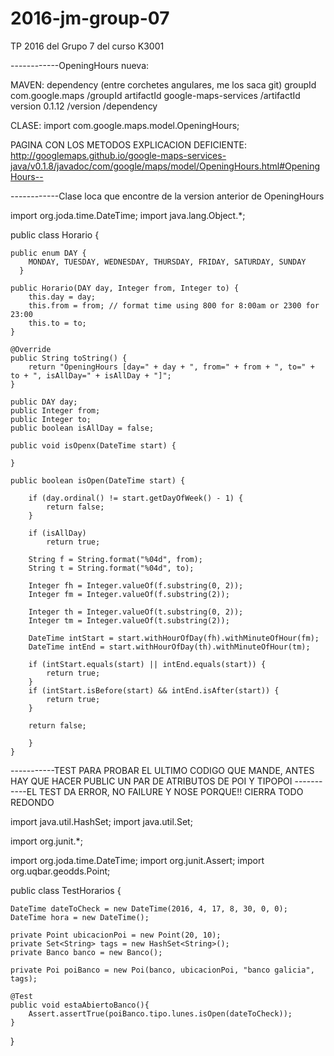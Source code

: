 # 2016-jm-group-07
TP 2016 del Grupo 7 del curso K3001

------------OpeningHours nueva:

MAVEN: 
dependency (entre corchetes angulares, me los saca git)
groupId com.google.maps /groupId
artifactId google-maps-services /artifactId
version 0.1.12 /version
/dependency
      
CLASE: import com.google.maps.model.OpeningHours;

PAGINA CON LOS METODOS EXPLICACION DEFICIENTE: http://googlemaps.github.io/google-maps-services-java/v0.1.8/javadoc/com/google/maps/model/OpeningHours.html#OpeningHours--

------------Clase loca que encontre de la version anterior de OpeningHours

import org.joda.time.DateTime;
import java.lang.Object.*;

public class Horario {
	
	public enum DAY {
		MONDAY, TUESDAY, WEDNESDAY, THURSDAY, FRIDAY, SATURDAY, SUNDAY
	  }
	
	public Horario(DAY day, Integer from, Integer to) {
	    this.day = day;
	    this.from = from; // format time using 800 for 8:00am or 2300 for 23:00
	    this.to = to;
	}
	
	@Override
	public String toString() {
	    return "OpeningHours [day=" + day + ", from=" + from + ", to=" + to + ", isAllDay=" + isAllDay + "]";
	}
	
	public DAY day;
	public Integer from;
	public Integer to;
	public boolean isAllDay = false;
	
	public void isOpenx(DateTime start) {
	
	}
	
	public boolean isOpen(DateTime start) {
	
	    if (day.ordinal() != start.getDayOfWeek() - 1) {
	        return false;
	    }
	
	    if (isAllDay)
	        return true;
	
	    String f = String.format("%04d", from);
	    String t = String.format("%04d", to);
	
	    Integer fh = Integer.valueOf(f.substring(0, 2));
	    Integer fm = Integer.valueOf(f.substring(2));
	
	    Integer th = Integer.valueOf(t.substring(0, 2));
	    Integer tm = Integer.valueOf(t.substring(2));
	
	    DateTime intStart = start.withHourOfDay(fh).withMinuteOfHour(fm);
	    DateTime intEnd = start.withHourOfDay(th).withMinuteOfHour(tm);
	
	    if (intStart.equals(start) || intEnd.equals(start)) {
	        return true;
	    }
	    if (intStart.isBefore(start) && intEnd.isAfter(start)) {
	        return true;
	    }
	
	    return false;

		}
	}

-----------TEST PARA PROBAR EL ULTIMO CODIGO QUE MANDE, ANTES HAY QUE HACER PUBLIC UN PAR DE ATRIBUTOS DE POI Y TIPOPOI
-----------EL TEST DA ERROR, NO FAILURE Y NOSE PORQUE!! CIERRA TODO REDONDO

import java.util.HashSet;
import java.util.Set;

import org.junit.*;

import org.joda.time.DateTime;
import org.junit.Assert;
import org.uqbar.geodds.Point;

public class TestHorarios {
	
	DateTime dateToCheck = new DateTime(2016, 4, 17, 8, 30, 0, 0);
	DateTime hora = new DateTime();

	private Point ubicacionPoi = new Point(20, 10);
	private Set<String> tags = new HashSet<String>();
	private Banco banco = new Banco();

	private Poi poiBanco = new Poi(banco, ubicacionPoi, "banco galicia", tags);

	@Test
	public void estaAbiertoBanco(){
		Assert.assertTrue(poiBanco.tipo.lunes.isOpen(dateToCheck));
	}
	
}
